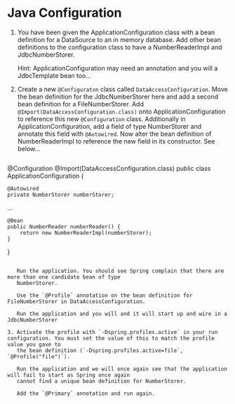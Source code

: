 # Java Configuration

1. You have been given the ApplicationConfiguration class with a bean definition for a DataSource
to an in memory database. Add other bean definitions to the configuration class to have a NumberReaderImpl and
JdbcNumberStorer.

   Hint: ApplicationConfiguration may need an annotation and you will a JdbcTemplate bean too...
   
2. Create a new `@Configuraton` class called `DataAccessConfiguration`. Move the bean definition for the JdbcNumberStorer here
and add a second bean definition for a FileNumberStorer. Add `@Import(DataAccessConfiguration.class)` onto ApplicationConfiguration
to reference this new `@Configuration` class. Additionally in ApplicationConfiguration, add a field of type NumberStorer and annotate
this field with `@Autowired`. Now alter the bean definition of NumberReaderImpl to reference the new field in its constructor. See below...

   ```java
@Configuration
@Import(DataAccessConfiguration.class)
public class ApplicationConfiguration {

    @Autowired
    private NumberStorer numberStorer;
...

    @Bean
    public NumberReader numberReader() {
        return new NumberReaderImpl(numberStorer);
    }
}
```

   Run the application. You should see Spring complain that there are more than one candidate bean of type
   NumberStorer.

   Use the `@Profile` annotation on the bean definition for FileNumberStorer in DataAccessConfiguration.
   
   Run the application and you will and it will start up and wire in a JdbcNumberStorer
    
3. Activate the profile with `-Dspring.profiles.active` in your run configuration. You must set the value of this to match the profile value you gave to
   the bean definition (`-Dspring.profiles.active=file`, `@Profile("file")`).
   
   Run the application and we will once again see that the application will fail to start as Spring once again
   cannot find a unique bean definition for NumberStorer.
   
   Add the `@Primary` annotation and run again.